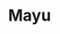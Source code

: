 ---
artist: 'Pale Cocoon'
title: Mayu
apple_link: 'https://music.apple.com/us/album/mayu/1504787296'
link: 'https://www.dropbox.com/s/0dzqtyrusepa4ny/Mayu.zip?dl=1'
content: "Finally, an utterly essenitial reissue of _Mayu_, the 1984 cassette-only release from Japan's Pale Cocoon. Trust, you need this in your life like right fucking now. Every _single_ time I drop the needle, Sheebie's like, \"What's this?!\" If you fux with Woo and early Durruti Column, you're gonna frrreak.\n"
new_image: ../assets/FFWD/pale.png
published_date: '2020-05-24T01:33:40.000Z'
---